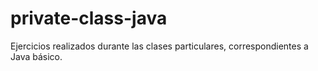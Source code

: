 # private-class-java
Ejercicios realizados durante las clases particulares, correspondientes a Java básico.
